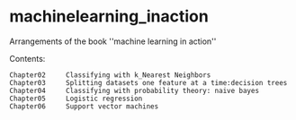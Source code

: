         

# machinelearning_inaction

Arrangements of the book ''machine learning in action''

Contents:

    Chapter02     Classifying with k_Nearest Neighbors
    Chapter03     Splitting datasets one feature at a time:decision trees
    Chapter04     Classifying with probability theory: naive bayes
    Chapter05     Logistic regression
    Chapter06     Support vector machines
